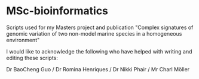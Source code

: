 # MSc-bioinformatics
Scripts used for my Masters project and publication "Complex signatures of genomic variation of two non-model marine species in a homogeneous environment"

I would like to acknowledge the following who have helped with writing and editing these scripts:

Dr BaoCheng Guo /
Dr Romina Henriques /
Dr Nikki Phair /
Mr Charl Möller
